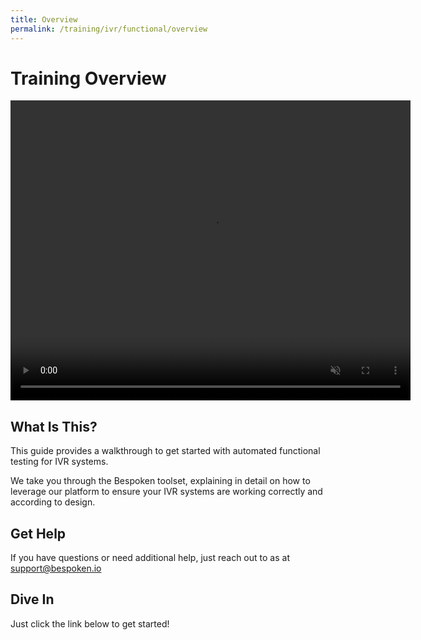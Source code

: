 ```yaml
---
title: Overview
permalink: /training/ivr/functional/overview
---
```

# Training Overview
<video width="640" height="480" controls autoplay muted>
  <!--<source src='/assets/videos/Dashboard-IVR-IBM.mp4' alt="foo"  type="video/mp4">-->
  <source src='https://bespoken-random.s3.amazonaws.com/Bespoken_Dashboard_Demo_IBM_Marketplace.mp4#t=0' alt="foo"  type="video/mp4">
</video>

## What Is This?
This guide provides a walkthrough to get started with automated functional testing for IVR systems.

We take you through the Bespoken toolset, explaining in detail on how to leverage our platform to ensure your IVR systems are working correctly and according to design.

## Get Help
If you have questions or need additional help, just reach out to as at [support@bespoken.io](mailto:support@bespoken.io)

## Dive In
Just click the link below to get started!